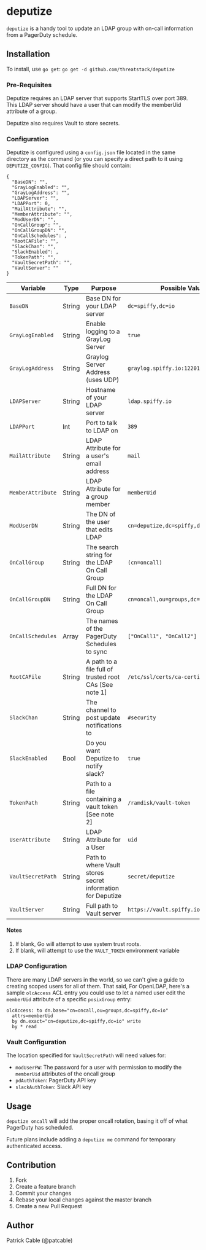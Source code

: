 # deputize

`deputize` is a handy tool to update an LDAP group with on-call information
from a PagerDuty schedule.

## Installation

To install, use `go get`: `go get -d github.com/threatstack/deputize`

### Pre-Requisites

Deputize requires an LDAP server that supports StartTLS over port 389. This
LDAP server should have a user that can modify the memberUid attribute of a
group.

Deputize also requires Vault to store secrets.

### Configuration

Deputize is configured using a `config.json` file located in the same directory
as the command (or you can specify a direct path to it using `DEPUTIZE_CONFIG`).
That config file should contain:

```
{
  "BaseDN": "",
  "GrayLogEnabled": "",
  "GrayLogAddress": "",
  "LDAPServer": "",
  "LDAPPort": 0,
  "MailAttribute": "",
  "MemberAttribute": "",
  "ModUserDN": "",
  "OnCallGroup": "",
  "OnCallGroupDN": "",
  "OnCallSchedules": ,
  "RootCAFile": "",
  "SlackChan": "",
  "SlackEnabled": ,
  "TokenPath": "",
  "VaultSecretPath": "",
  "VaultServer": ""
}
```

| Variable          | Type   | Purpose                                                    | Possible Value                        |
|-------------------|--------|------------------------------------------------------------|---------------------------------------|
| `BaseDN`          | String | Base DN for your LDAP server                               | `dc=spiffy,dc=io`                     |
| `GrayLogEnabled`  | String | Enable logging to a GrayLog Server                         | `true`                                |
| `GrayLogAddress`  | String | Graylog Server Address (uses UDP)                          | `graylog.spiffy.io:12201`             |
| `LDAPServer`      | String | Hostname of your LDAP server                               | `ldap.spiffy.io`                      |
| `LDAPPort`        | Int    | Port to talk to LDAP on                                    | `389`                                 |
| `MailAttribute`   | String | LDAP Attribute for a user's email address                  | `mail`                                |
| `MemberAttribute` | String | LDAP Attribute for a group member                          | `memberUid`                           |
| `ModUserDN`       | String | The DN of the user that edits LDAP                         | `cn=deputize,dc=spiffy,dc=io`         |
| `OnCallGroup`     | String | The search string for the LDAP On Call Group               | `(cn=oncall)`                         |
| `OnCallGroupDN`   | String | Full DN for the LDAP On Call Group                         | `cn=oncall,ou=groups,dc=spiffy,dc=io` |
| `OnCallSchedules` | Array  | The names of the PagerDuty Schedules to sync               | `["OnCall1", "OnCall2"]`              |
| `RootCAFile`      | String | A path to a file full of trusted root CAs [See note 1]     | `/etc/ssl/certs/ca-certificates.crt`  |
| `SlackChan`       | String | The channel to post update notifications to                | `#security`                           |
| `SlackEnabled`    | Bool   | Do you want Deputize to notify slack?                      | `true`                                |
| `TokenPath`       | String | Path to a file containing a vault token [See note 2]       | `/ramdisk/vault-token`                |
| `UserAttribute`   | String | LDAP Attribute for a User                                  | `uid`                                 |
| `VaultSecretPath` | String | Path to where Vault stores secret information for Deputize | `secret/deputize`                     |
| `VaultServer`     | String | Full path to Vault server                                  | `https://vault.spiffy.io:8200`        |

#### Notes

1. If blank, Go will attempt to use system trust roots.
1. If blank, will attempt to use the `VAULT_TOKEN` environment variable

### LDAP Configuration

There are many LDAP servers in the world, so we can't give a guide to creating
scoped users for all of them. That said, For OpenLDAP, here's a sample
`olcAccess` ACL entry you could use to let a named user edit the `memberUid`
attribute of a specific `posixGroup` entry:
```
olcAccess: to dn.base="cn=oncall,ou=groups,dc=spiffy,dc=io"
  attrs=memberUid
  by dn.exact="cn=deputize,dc=spiffy,dc=io" write
  by * read
```

### Vault Configuration

The location specified for `VaultSecretPath` will need values for:
* `modUserPW`: The password for a user with permission to modify the `memberUid`
  attributes of the oncall group
* `pdAuthToken`: PagerDuty API key
* `slackAuthToken`: Slack API key

## Usage

`deputize oncall` will add the proper oncall rotation, basing it off of
what PagerDuty has scheduled.

Future plans include adding a `deputize me` command for temporary authenticated
access.

## Contribution

1. Fork
1. Create a feature branch
1. Commit your changes
1. Rebase your local changes against the master branch
1. Create a new Pull Request

## Author

Patrick Cable (@patcable)
